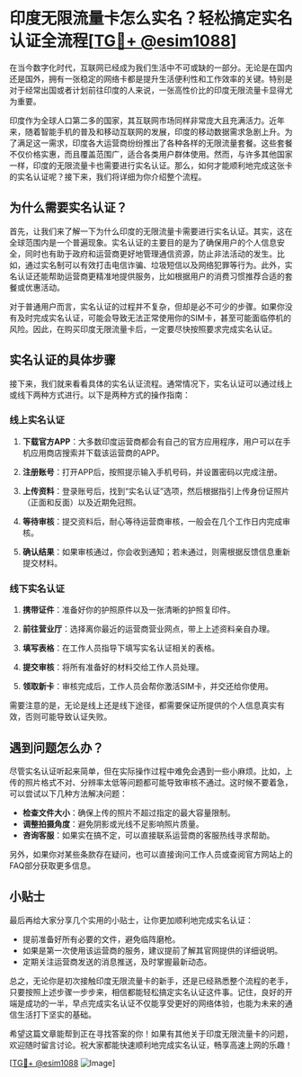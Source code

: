 # 印度无限流量卡怎么实名？轻松搞定实名认证全流程[[TG💪+ @esim1088](https://t.me/s/esim1088)]

在当今数字化时代，互联网已经成为我们生活中不可或缺的一部分。无论是在国内还是国外，拥有一张稳定的网络卡都是提升生活便利性和工作效率的关键。特别是对于经常出国或者计划前往印度的人来说，一张高性价比的印度无限流量卡显得尤为重要。

印度作为全球人口第二多的国家，其互联网市场同样非常庞大且充满活力。近年来，随着智能手机的普及和移动互联网的发展，印度的移动数据需求急剧上升。为了满足这一需求，印度各大运营商纷纷推出了各种各样的无限流量套餐。这些套餐不仅价格实惠，而且覆盖范围广，适合各类用户群体使用。然而，与许多其他国家一样，印度的无限流量卡也需要进行实名认证。那么，如何才能顺利地完成这张卡的实名认证呢？接下来，我们将详细为你介绍整个流程。

## 为什么需要实名认证？

首先，让我们来了解一下为什么印度的无限流量卡需要进行实名认证。其实，这在全球范围内是一个普遍现象。实名认证的主要目的是为了确保用户的个人信息安全，同时也有助于政府和运营商更好地管理通信资源，防止非法活动的发生。比如，通过实名制可以有效打击电信诈骗、垃圾短信以及网络犯罪等行为。此外，实名认证还能帮助运营商更精准地提供服务，比如根据用户的消费习惯推荐合适的套餐或优惠活动。

对于普通用户而言，实名认证的过程并不复杂，但却是必不可少的步骤。如果你没有及时完成实名认证，可能会导致无法正常使用你的SIM卡，甚至可能面临停机的风险。因此，在购买印度无限流量卡后，一定要尽快按照要求完成实名认证。

## 实名认证的具体步骤

接下来，我们就来看看具体的实名认证流程。通常情况下，实名认证可以通过线上或线下两种方式进行。以下是两种方式的操作指南：

### 线上实名认证

1. **下载官方APP**：大多数印度运营商都会有自己的官方应用程序，用户可以在手机应用商店搜索并下载该运营商的APP。
   
2. **注册账号**：打开APP后，按照提示输入手机号码，并设置密码以完成注册。

3. **上传资料**：登录账号后，找到“实名认证”选项，然后根据指引上传身份证照片（正面和反面）以及近期免冠照。

4. **等待审核**：提交资料后，耐心等待运营商审核，一般会在几个工作日内完成审核。

5. **确认结果**：如果审核通过，你会收到通知；若未通过，则需根据反馈信息重新提交材料。

### 线下实名认证

1. **携带证件**：准备好你的护照原件以及一张清晰的护照复印件。

2. **前往营业厅**：选择离你最近的运营商营业网点，带上上述资料亲自办理。

3. **填写表格**：在工作人员指导下填写实名认证相关的表格。

4. **提交审核**：将所有准备好的材料交给工作人员处理。

5. **领取新卡**：审核完成后，工作人员会帮你激活SIM卡，并交还给你使用。

需要注意的是，无论是线上还是线下途径，都需要保证所提供的个人信息真实有效，否则可能导致认证失败。

## 遇到问题怎么办？

尽管实名认证听起来简单，但在实际操作过程中难免会遇到一些小麻烦。比如，上传的照片格式不对、分辨率太低等问题都可能导致审核不通过。这时候不要着急，可以尝试以下几种方法解决问题：

- **检查文件大小**：确保上传的照片不超过指定的最大容量限制。
- **调整拍摄角度**：避免阴影或光线不足影响照片质量。
- **咨询客服**：如果实在搞不定，可以直接联系运营商的客服热线寻求帮助。

另外，如果你对某些条款存在疑问，也可以直接询问工作人员或查阅官方网站上的FAQ部分获取更多信息。

## 小贴士

最后再给大家分享几个实用的小贴士，让你更加顺利地完成实名认证：

- 提前准备好所有必要的文件，避免临阵磨枪。
- 如果是第一次使用该运营商的服务，建议提前了解其官网提供的详细说明。
- 定期关注运营商发送的消息推送，及时掌握最新动态。

总之，无论你是初次接触印度无限流量卡的新手，还是已经熟悉整个流程的老手，只要按照上述步骤一步步来，相信都能轻松搞定实名认证这件事。记住，良好的开端是成功的一半，早点完成实名认证不仅能享受更好的网络体验，也能为未来的通信生活打下坚实的基础。

希望这篇文章能帮到正在寻找答案的你！如果有其他关于印度无限流量卡的问题，欢迎随时留言讨论。祝大家都能快速顺利地完成实名认证，畅享高速上网的乐趣！

[[TG💪+ @esim1088](https://t.me/s/esim1088) ![Image](https://i.postimg.cc/4NQfJmqS/Snipaste-2025-05-13-00-14-12.png)]
